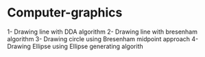 # Computer-graphics

1- Drawing line with DDA algorithm
2- Drawing line with bresenham algorithm
3- Drawing circle using Bresenham midpoint approach
4- Drawing Ellipse using Ellipse generating algorith
